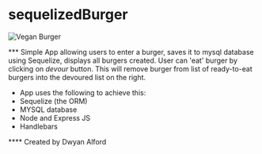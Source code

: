 # sequelizedBurger

![Vegan Burger](/images/vegan-burger.jpg)

*** Simple App allowing users to enter a burger, saves it to mysql database using Sequelize, displays all burgers created. User can 'eat' burger by clicking on *devour* button. This will remove burger from list of ready-to-eat burgers into the devoured list on the right.

* App uses the following to achieve this:
 * Sequelize (the ORM)
 * MYSQL database
 * Node and Express JS
 * Handlebars

**** Created by Dwyan Alford